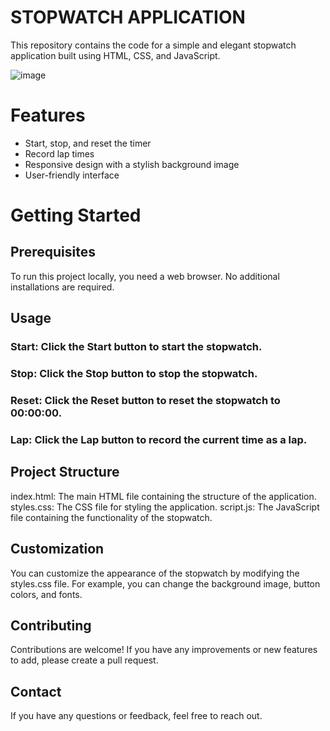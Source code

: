 # STOPWATCH APPLICATION
This repository contains the code for a simple and elegant stopwatch application built using HTML, CSS, and JavaScript.

![image](https://github.com/user-attachments/assets/7100a1fb-37eb-4658-9ea4-24398d7fa732)


# Features
* Start, stop, and reset the timer
* Record lap times
* Responsive design with a stylish background image
* User-friendly interface
  
 # Getting Started
## Prerequisites
To run this project locally, you need a web browser. No additional installations are required.

## Usage
### Start: Click the Start button to start the stopwatch.
### Stop: Click the Stop button to stop the stopwatch.
### Reset: Click the Reset button to reset the stopwatch to 00:00:00.
### Lap: Click the Lap button to record the current time as a lap.
## Project Structure
index.html: The main HTML file containing the structure of the application.
styles.css: The CSS file for styling the application.
script.js: The JavaScript file containing the functionality of the stopwatch.
## Customization
You can customize the appearance of the stopwatch by modifying the styles.css file. For example, you can change the background image, button colors, and fonts.

## Contributing
Contributions are welcome! If you have any improvements or new features to add, please create a pull request.

## Contact
If you have any questions or feedback, feel free to reach out.
